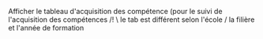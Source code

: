 Afficher le tableau d'acquisition des compétence (pour le suivi de l'acquisition des compétences
 /! \ le tab est différent selon l'école / la filière et l'année de formation 
